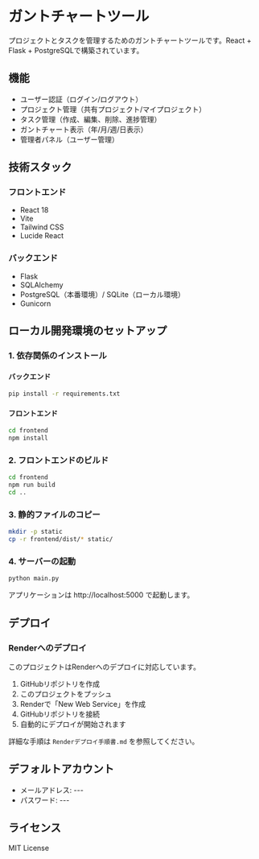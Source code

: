 # ガントチャートツール

プロジェクトとタスクを管理するためのガントチャートツールです。React + Flask + PostgreSQLで構築されています。

## 機能

- ユーザー認証（ログイン/ログアウト）
- プロジェクト管理（共有プロジェクト/マイプロジェクト）
- タスク管理（作成、編集、削除、進捗管理）
- ガントチャート表示（年/月/週/日表示）
- 管理者パネル（ユーザー管理）

## 技術スタック

### フロントエンド
- React 18
- Vite
- Tailwind CSS
- Lucide React

### バックエンド
- Flask
- SQLAlchemy
- PostgreSQL（本番環境）/ SQLite（ローカル環境）
- Gunicorn

## ローカル開発環境のセットアップ

### 1. 依存関係のインストール

#### バックエンド
```bash
pip install -r requirements.txt
```

#### フロントエンド
```bash
cd frontend
npm install
```

### 2. フロントエンドのビルド

```bash
cd frontend
npm run build
cd ..
```

### 3. 静的ファイルのコピー

```bash
mkdir -p static
cp -r frontend/dist/* static/
```

### 4. サーバーの起動

```bash
python main.py
```

アプリケーションは http://localhost:5000 で起動します。

## デプロイ

### Renderへのデプロイ

このプロジェクトはRenderへのデプロイに対応しています。

1. GitHubリポジトリを作成
2. このプロジェクトをプッシュ
3. Renderで「New Web Service」を作成
4. GitHubリポジトリを接続
5. 自動的にデプロイが開始されます

詳細な手順は `Renderデプロイ手順書.md` を参照してください。

## デフォルトアカウント

- メールアドレス: ---
- パスワード: ---

## ライセンス

MIT License

